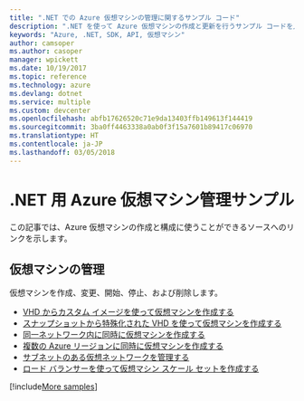 ```yaml
---
title: ".NET での Azure 仮想マシンの管理に関するサンプル コード"
description: ".NET を使って Azure 仮想マシンの作成と更新を行うサンプル コードを入手しましょう"
keywords: "Azure, .NET, SDK, API, 仮想マシン"
author: camsoper
ms.author: casoper
manager: wpickett
ms.date: 10/19/2017
ms.topic: reference
ms.technology: azure
ms.devlang: dotnet
ms.service: multiple
ms.custom: devcenter
ms.openlocfilehash: abfb17626520c71e9da13403ffb149613f144419
ms.sourcegitcommit: 3ba0ff4463338a0ab0f3f15a7601b89417c06970
ms.translationtype: HT
ms.contentlocale: ja-JP
ms.lasthandoff: 03/05/2018
---
```

# <a name="azure-virtual-machine-management-samples-for-net"></a>.NET 用 Azure 仮想マシン管理サンプル

この記事では、Azure 仮想マシンの作成と構成に使うことができるソースへのリンクを示します。

## <a name="manage-virtual-machines"></a>仮想マシンの管理

仮想マシンを作成、変更、開始、停止、および削除します。

* [VHD からカスタム イメージを使って仮想マシンを作成する](https://github.com/Azure-Samples/managed-disk-dotnet-create-virtual-machine-using-custom-image-from-VHD)
* [スナップショットから特殊化された VHD を使って仮想マシンを作成する](https://github.com/Azure-Samples/managed-disk-dotnet-create-virtual-machine-using-specialized-disk-from-snapshot)
* [同一ネットワーク内に同時に仮想マシンを作成する](https://github.com/Azure-Samples/compute-dotnet-manage-virtual-machines-with-network-in-parallel)
* [複数の Azure リージョンに同時に仮想マシンを作成する](https://github.com/Azure-Samples/compute-dotnet-create-virtual-machines-across-regions-in-parallel)
* [サブネットのある仮想ネットワークを管理する](https://github.com/Azure-Samples/network-dotnet-manage-virtual-network)
* [ロード バランサーを使って仮想マシン スケール セットを作成する](https://github.com/Azure-Samples/compute-dotnet-manage-virtual-machine-scale-sets)

[!include[More samples](includes/more-samples.md)]
